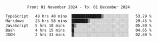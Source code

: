 <div align="center">
<p style="text-align: center;">
<!--START_SECTION:waka-->

```txt
From: 01 November 2024 - To: 01 December 2024

TypeScript   48 hrs 48 mins  █████████████▒░░░░░░░░░░░   53.29 %
Markdown     26 hrs 58 mins  ███████▒░░░░░░░░░░░░░░░░░   29.45 %
JavaScript   5 hrs 18 mins   █▒░░░░░░░░░░░░░░░░░░░░░░░   05.80 %
Bash         4 hrs 15 mins   █░░░░░░░░░░░░░░░░░░░░░░░░   04.65 %
JSON         2 hrs 33 mins   ▓░░░░░░░░░░░░░░░░░░░░░░░░   02.80 %
```

<!--END_SECTION:waka-->
</p>
</div>
